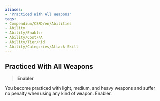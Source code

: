 ```yaml
---
aliases:
- "Practiced With All Weapons"
tags:
- Compendium/CSRD/en/Abilities
- Ability
- Ability/Enabler
- Ability/Cost/NA
- Ability/Tier/Mid
- Ability/Categories/Attack-Skill
---
```


  
## Practiced With All Weapons  
>**Enabler**
  
You become practiced with light, medium, and heavy weapons and suffer no penalty when using any kind of weapon. Enabler.